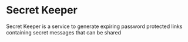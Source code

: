 # Secret Keeper
Secret Keeper is a service to generate expiring password protected links containing secret messages that can be shared
